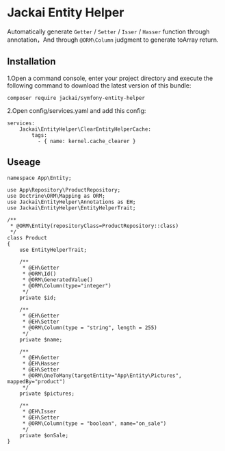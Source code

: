 # Jackai Entity Helper

Automatically generate `Getter` / `Setter` / `Isser` / `Hasser` function through annotation，And through `@ORM\Column` judgment to generate toArray return.

## Installation
1.Open a command console, enter your project directory and execute the following command to download the latest version of this bundle:

```
composer require jackai/symfony-entity-helper
```

2.Open config/services.yaml and add this config:

```
services:
    Jackai\EntityHelper\ClearEntityHelperCache:
        tags:
          - { name: kernel.cache_clearer }
```

## Useage
```
namespace App\Entity;

use App\Repository\ProductRepository;
use Doctrine\ORM\Mapping as ORM;
use Jackai\EntityHelper\Annotations as EH;
use Jackai\EntityHelper\EntityHelperTrait;

/**
 * @ORM\Entity(repositoryClass=ProductRepository::class)
 */
class Product
{
    use EntityHelperTrait;

    /**
     * @EH\Getter
     * @ORM\Id()
     * @ORM\GeneratedValue()
     * @ORM\Column(type="integer")
     */
    private $id;

    /**
     * @EH\Getter
     * @EH\Setter
     * @ORM\Column(type = "string", length = 255)
     */
    private $name;
    
    /**
     * @EH\Getter
     * @EH\Hasser
     * @EH\Setter
     * @ORM\OneToMany(targetEntity="App\Entity\Pictures", mappedBy="product")
     */
    private $pictures;
    
    /**
     * @EH\Isser
     * @EH\Setter
     * @ORM\Column(type = "boolean", name="on_sale")
     */
    private $onSale;
}
```
